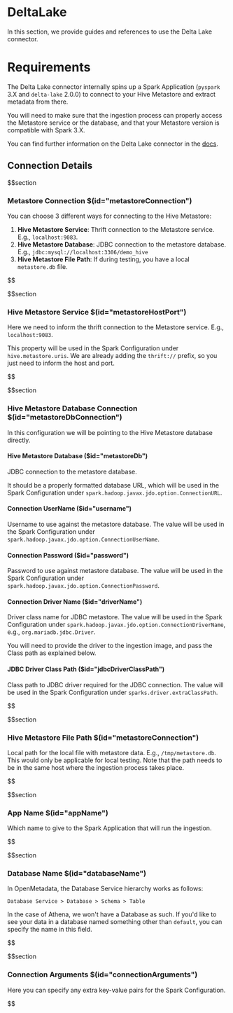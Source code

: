 # DeltaLake

In this section, we provide guides and references to use the Delta Lake connector.

# Requirements

The Delta Lake connector internally spins up a Spark Application (`pyspark` 3.X and `delta-lake` 2.0.0) to connect to
your Hive Metastore and extract metadata from there.

You will need to make sure that the ingestion process can properly access the Metastore service or the database, and that
your Metastore version is compatible with Spark 3.X.

You can find further information on the Delta Lake connector in the [docs](https://docs.open-metadata.org/connectors/database/deltalake).

## Connection Details

$$section
### Metastore Connection $(id="metastoreConnection")

You can choose 3 different ways for connecting to the Hive Metastore:
1. **Hive Metastore Service**: Thrift connection to the Metastore service. E.g., `localhost:9083`.
2. **Hive Metastore Database**: JDBC connection to the metastore database. E.g., `jdbc:mysql://localhost:3306/demo_hive`
3. **Hive Metastore File Path**: If during testing, you have a local `metastore.db` file.

$$

$$section
### Hive Metastore Service $(id="metastoreHostPort")

Here we need to inform the thrift connection to the Metastore service. E.g., `localhost:9083`.

This property will be used in the Spark Configuration under `hive.metastore.uris`. We are already
adding the `thrift://` prefix, so you just need to inform the host and port.

$$

$$section
### Hive Metastore Database Connection $(id="metastoreDbConnection")

In this configuration we will be pointing to the Hive Metastore database directly.

#### Hive Metastore Database ($id="metastoreDb")

JDBC connection to the metastore database.

It should be a properly formatted database URL, which will be used in the Spark Configuration under `spark.hadoop.javax.jdo.option.ConnectionURL`.

#### Connection UserName ($id="username")

Username to use against the metastore database. The value will be used in the Spark Configuration under `spark.hadoop.javax.jdo.option.ConnectionUserName`.

#### Connection Password ($id="password")

Password to use against metastore database. The value will be used in the Spark Configuration under `spark.hadoop.javax.jdo.option.ConnectionPassword`.

#### Connection Driver Name ($id="driverName")

Driver class name for JDBC metastore. The value will be used in the Spark Configuration under `spark.hadoop.javax.jdo.option.ConnectionDriverName`,
e.g., `org.mariadb.jdbc.Driver`.

You will need to provide the driver to the ingestion image, and pass the Class path as explained below.

#### JDBC Driver Class Path ($id="jdbcDriverClassPath")

Class path to JDBC driver required for the JDBC connection. The value will be used in the Spark Configuration under `sparks.driver.extraClassPath`.

$$

$$section
### Hive Metastore File Path $(id="metastoreConnection")

Local path for the local file with metastore data. E.g., `/tmp/metastore.db`. This would only be applicable for local
testing. Note that the path needs to be in the same host where the ingestion process takes place.

$$

$$section
### App Name $(id="appName")

Which name to give to the Spark Application that will run the ingestion.

$$

$$section
### Database Name $(id="databaseName")

In OpenMetadata, the Database Service hierarchy works as follows:

```
Database Service > Database > Schema > Table
```

In the case of Athena, we won't have a Database as such. If you'd like to see your data in a database
named something other than `default`, you can specify the name in this field.

$$

$$section
### Connection Arguments $(id="connectionArguments")

Here you can specify any extra key-value pairs for the Spark Configuration.

$$
